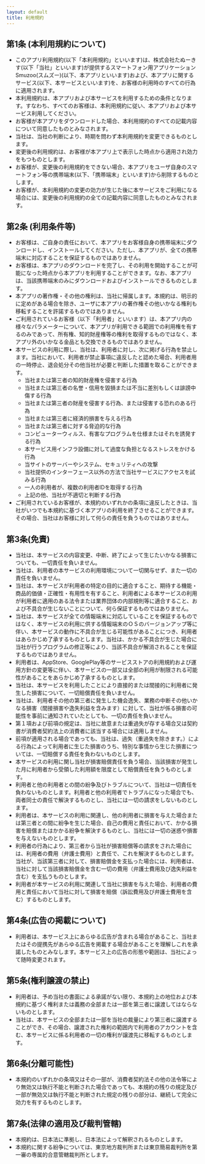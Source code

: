 ```yaml
---
layout: default
title: 利用規約
---
```


## 第1条 (本利用規約について)
- このアプリ利用規約(以下「本利用規約」といいます)は、株式会社たぬーきす(以下「当社」といいます)が提供するスマートフォン用アプリケーションSmuzoo(スムズー)(以下、本アプリといいます)および、本アプリに関するサービス(以下、本サービスといいます)を、お客様の利用時のすべての行為に適用されます。
- 本利用規約は、本アプリおよび本サービスを利用するための条件となります。すなわち、すべてのお客様は、本利用規約に従い、本アプリおよび本サービス利用してください。
- お客様が本アプリをダウンロードした場合、本利用規約のすべての記載内容について同意したものとみなされます。
- 当社は、当社の判断により、時期を問わず本利用規約を変更できるものとします。
- 変更後の利用規約は、お客様が本アプリ上で表示した時点から適用され効力をもつものとします。
- お客様が、変更後の利用規約をできない場合、本アプリをユーザ自身のスマートフォン等の携帯端末(以下、「携帯端末」といいます)から削除するものとします。
- お客様が、本利用規約の変更の効力が生じた後に本サービスをご利用になる場合には、変更後の利用規約の全ての記載内容に同意したものとみなされます。

## 第2条 (利用条件等)
- お客様は、ご自身の責任において、本アプリをお客様自身の携帯端末にダウンロードし、インストールしてください。ただし、本アプリが、全ての携帯端末に対応することを保証するものではありません。
- お客様は、本アプリのダウンロードを完了し、その利用を開始することが可能になった時点から本アプリを利用することができます。なお、本アプリは、当該携帯端末のみにダウンロードおよびインストールできるものとします。
- 本アプリの著作権・その他の権利は、当社に帰属します。本規約は、明示的に定めがある場合を除き、ユーザに本アプリの著作権その他いかなる権利も移転することを許諾するものではありません。
- ご利用されているお客様（以下「利用者」といいます）は、本アプリ内の様々なパラメーターについて、本アプリが利用できる範囲での利用権を有するのみであって、所有権、知的財産権等の権利を取得するものではなく、本アプリ外のいかなる金品とも交換できるものではありません。
- 本サービスの利用に際し、当社は、利用者に対し、次に掲げる行為を禁止します。当社において、利用者が禁止事項に違反したと認めた場合、利用者用の一時停止、退会処分その他当社が必要と判断した措置を取ることができます。 
    - 当社または第三者の知的財産権を侵害する行為
    - 当社または第三者の名誉・信用を毀損または不当に差別もしくは誹謗中傷する行為
    - 当社または第三者の財産を侵害する行為、または侵害する恐れのある行為 
    - 当社または第三者に経済的損害を与える行為
    - 当社または第三者に対する脅迫的な行為
    - コンピューターウィルス、有害なプログラムを仕様またはそれを誘発する行為 
    - 本サービス用インフラ設備に対して過度な負担となるストレスをかける行為 
    - 当サイトのサーバーやシステム、セキュリティへの攻撃 
    - 当社提供のインターフェース以外の方法で当社サービスにアクセスを試みる行為
    - 一人の利用者が、複数の利用者IDを取得する行為
    - 上記の他、当社が不適切と判断する行為
- ご利用されているお客様が、本規約のいずれかの条項に違反したときは、当社がいつでも本規約に基づく本アプリの利用を終了させることができます。その場合、当社はお客様に対して何らの責任を負うものではありません。

## 第3条(免責)
- 当社は、本サービスの内容変更、中断、終了によって生じたいかなる損害についても、一切責任を負いません。
- 当社は、利用者の本サービスの利用環境について一切関与せず、また一切の責任を負いません。
- 当社は、本サービスが利用者の特定の目的に適合すること、期待する機能・商品的価値・正確性・有用性を有すること、利用者による本サービスの利用が利用者に適用のある法令または業界団体の内部規則等に適合すること、および不具合が生じないことについて、何ら保証するものではありません。
- 当社は、本サービスが全ての情報端末に対応していることを保証するものではなく、本サービスの利用に供する情報端末のＯＳのバージョンアップ等に伴い、本サービスの動作に不具合が生じる可能性があることにつき、利用者はあらかじめ了承するものとします。当社は、かかる不具合が生じた場合に当社が行うプログラムの修正等により、当該不具合が解消されることを保証するものではありません。
- 利用者は、AppStore、GooglePlay等のサービスストアの利用規約および運用方針の変更等に伴い、本サービスの一部又は全部の利用が制限される可能性があることをあらかじめ了承するものとします。
- 当社は、本サービスを利用したことにより直接的または間接的に利用者に発生した損害について、一切賠償責任を負いません。
- 当社は、利用者その他の第三者に発生した機会逸失、業務の中断その他いかなる損害（間接損害や逸失利益を含みます）に対して、当社が係る損害の可能性を事前に通知されていたとしても、一切の責任を負いません。
- 第１項および前項の規定は、当社に故意または重過失が存する場合又は契約書が消費者契約法上の消費者に該当する場合には適用しません。
- 前項が適用される場合であっても、当社は、過失（重過失を除きます。）による行為によって利用者に生じた損害のうち、特別な事情から生じた損害については、一切賠償する責任を負わないものとします。　
- 本サービスの利用に関し当社が損害賠償責任を負う場合、当該損害が発生した月に利用者から受領した利用額を限度として賠償責任を負うものとします。
- 利用者と他の利用者との間の紛争及びトラブルについて、当社は一切責任を負わないものとします。利用者と他の利用者でトラブルになった場合でも、両者同士の責任で解決するものとし、当社には一切の請求をしないものとします。
- 利用者は、本サービスの利用に関連し、他の利用者に損害を与えた場合または第三者との間に紛争を生じた場合、自己の費用と責任において、かかる損害を賠償またはかかる紛争を解決するものとし、当社には一切の迷惑や損害を与えないものとします。
- 利用者の行為により、第三者から当社が損害賠償等の請求をされた場合には、利用者の費用（弁護士費用）と責任で、これを解決するものとします。当社が、当該第三者に対して、損害賠償金を支払った場合には、利用者は、当社に対して当該損害賠償金を含む一切の費用（弁護士費用及び逸失利益を含む）を支払うものとします。
- 利用者が本サービスの利用に関連して当社に損害を与えた場合、利用者の費用と責任において当社に対して損害を賠償（訴訟費用及び弁護士費用を含む）するものとします。

## 第4条(広告の掲載について)
- 利用者は、本サービス上にあらゆる広告が含まれる場合があること、当社またはその提携先があらゆる広告を掲載する場合があることを理解しこれを承諾したものとみなします。本サービス上の広告の形態や範囲は、当社によって随時変更されます。 

## 第5条(権利譲渡の禁止)
- 利用者は、予め当社の書面による承諾がない限り、本規約上の地位および本規約に基づく権利または義務の全部または一部を第三者に譲渡してはならないものとします。
- 当社は、本サービスの全部または一部を当社の裁量により第三者に譲渡することができ、その場合、譲渡された権利の範囲内で利用者のアカウントを含む、本サービスに係る利用者の一切の権利が譲渡先に移転するものとします。

## 第6条(分離可能性)
- 本規約のいずれかの条項又はその一部が、消費者契約法その他の法令等により無効又は執行不能と判断された場合であっても、本規約の残りの規定及び一部が無効又は執行不能と判断された規定の残りの部分は、継続して完全に効力を有するものとします。

## 第7条(法律の適用及び裁判管轄)
- 本規約は、日本法に準拠し、日本法によって解釈されるものとします。
- 本規約に関する紛争については、東京地方裁判所または東京簡易裁判所を第一審の専属的合意管轄裁判所とします。
